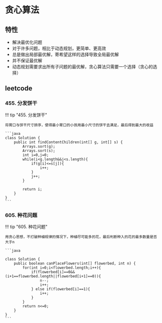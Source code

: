 # 贪心算法

## 特性

- 解决最优化问题
- 对于许多问题，相比于动态规划，更简单、更高效
- 总是做出局部最优解，寄希望这样的选择导致全局最优解
- 并不保证最优解
- 动态规划需要求出所有子问题的最优解，贪心算法只需要一个选择（贪心的选择）

## leetcode


### 455. 分发饼干

!!! tip "455. 分发饼干"

    将胃口与饼干尺寸排序，使得最小胃口的小孩用最小尺寸的饼干去满足，最后得到最大的收益

    ```java
    class Solution {
        public int findContentChildren(int[] g, int[] s) {
            Arrays.sort(g);
            Arrays.sort(s);
            int i=0,j=0;
            while(i<g.length&&j<s.length){
                if(g[i]<=s[j]){
                    i++;
                }
                j++;
            }

            return i;
        }
    }
    ```

### 605. 种花问题

!!! tip "605. 种花问题"

    用贪心思想，不打破种植规律的情况下，种植尽可能多的花，最后判断种入的花的最多数量是否大于n

    ```java

    class Solution {
        public boolean canPlaceFlowers(int[] flowerbed, int n) {
            for(int i=0;i<flowerbed.length;i++){
                if(flowerbed[i]==0&&(i+1==flowerbed.length||flowerbed[i+1]==0)){
                    n--;
                    i++;
                } else if(flowerbed[i]==1){
                    i++;
                }
            }
            return n<=0;
        }
    }
    ```